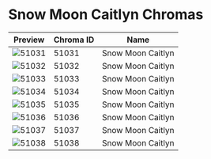 # Snow Moon Caitlyn Chromas



| Preview | Chroma ID | Name |
|---------|-----------|------|
| ![51031](https://raw.communitydragon.org/latest/plugins/rcp-be-lol-game-data/global/default/v1/champion-chroma-images/51/51031.png) | 51031 | Snow Moon Caitlyn |
| ![51032](https://raw.communitydragon.org/latest/plugins/rcp-be-lol-game-data/global/default/v1/champion-chroma-images/51/51032.png) | 51032 | Snow Moon Caitlyn |
| ![51033](https://raw.communitydragon.org/latest/plugins/rcp-be-lol-game-data/global/default/v1/champion-chroma-images/51/51033.png) | 51033 | Snow Moon Caitlyn |
| ![51034](https://raw.communitydragon.org/latest/plugins/rcp-be-lol-game-data/global/default/v1/champion-chroma-images/51/51034.png) | 51034 | Snow Moon Caitlyn |
| ![51035](https://raw.communitydragon.org/latest/plugins/rcp-be-lol-game-data/global/default/v1/champion-chroma-images/51/51035.png) | 51035 | Snow Moon Caitlyn |
| ![51036](https://raw.communitydragon.org/latest/plugins/rcp-be-lol-game-data/global/default/v1/champion-chroma-images/51/51036.png) | 51036 | Snow Moon Caitlyn |
| ![51037](https://raw.communitydragon.org/latest/plugins/rcp-be-lol-game-data/global/default/v1/champion-chroma-images/51/51037.png) | 51037 | Snow Moon Caitlyn |
| ![51038](https://raw.communitydragon.org/latest/plugins/rcp-be-lol-game-data/global/default/v1/champion-chroma-images/51/51038.png) | 51038 | Snow Moon Caitlyn |